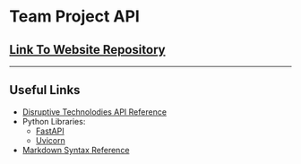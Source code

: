 # Team Project API

## [Link To Website Repository](https://github.com/nu-team-project/website)

---

## Useful Links

- [Disruptive Technolodies API Reference](https://developer.disruptive-technologies.com/api )
- Python Libraries:
    - [FastAPI](fastapi.tiangolo.com)
    - [Uvicorn](www.uvicorn.org)
- [Markdown Syntax Reference](https://www.markdownguide.org/basic-syntax/)